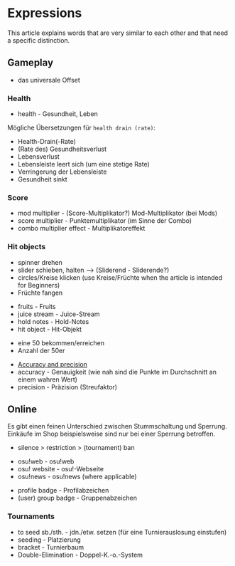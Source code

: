 # Expressions

This article explains words that are very similar to each other and that need a specific distinction.

## Gameplay

- das universale Offset

### Health

- health - Gesundheit, Leben

Mögliche Übersetzungen für `health drain (rate)`:

- Health-Drain(-Rate)
- (Rate des) Gesundheitsverlust
- Lebensverlust
- Lebensleiste leert sich (um eine stetige Rate)
- Verringerung der Lebensleiste
- Gesundheit sinkt

### Score

- mod multiplier - (Score-Multiplikator?) Mod-Multiplikator (bei Mods)
- score multiplier - Punktemultiplikator (im Sinne der Combo)
- combo multiplier effect - Multiplikatoreffekt

### Hit objects

- spinner drehen
- slider schieben, halten --> (Sliderend - Sliderende?)
- circles/Kreise klicken (use Kreise/Früchte when the article is intended for Beginners)
- Früchte fangen

</b>

- fruits - Fruits
- juice stream - Juice-Stream
- hold notes - Hold-Notes
- hit object - Hit-Objekt

</b>

- eine 50 bekommen/erreichen
- Anzahl der 50er

</b>

- [Accuracy and precision](https://en.wikipedia.org/wiki/Accuracy_and_precision)
- accuracy - Genauigkeit (wie nah sind die Punkte im Durchschnitt an einem wahren Wert)
- precision - Präzision (Streufaktor)

## Online

Es gibt einen feinen Unterschied zwischen Stummschaltung und Sperrung. Einkäufe im Shop beispielsweise sind nur bei einer Sperrung betroffen.

- silence > restriction > (tournament) ban

</b>

- osu!web - osu!web
- osu! website - osu!-Webseite
- osu!news - osu!news (where applicable)

</b>

- profile badge - Profilabzeichen
- (user) group badge - Gruppenabzeichen

### Tournaments

- to seed sb./sth. - jdn./etw. setzen (für eine Turnierauslosung einstufen)
- seeding - Platzierung
- bracket - Turnierbaum
- Double-Elimination - Doppel-K.-o.-System
